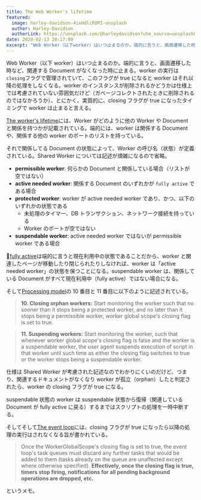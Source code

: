 ```yaml
---
title: The Web Worker's lifetime
featured:
  image: harley-davidson-4ixHdlcROPI-unsplash
  author: Harley-Davidson
  authorLink: https://unsplash.com/@harleydavidson?utm_source=unsplash&utm_medium=referral&utm_content=creditCopyText
date: 2020-02-13 20:17:00
excerpt: "Web Worker（以下worker）はいつ止まるのか。端的に言うと、画面遷移した時など、関連するDocumentがなくなった時に止まる。workerの実行は`closing`フラグで管理されていて、このフラグがtrueになるとworkerはそれ以降の処理をしなくなる。workerのインスタンスが削除されるかどうかは仕様上では考慮されていない雰囲気だけど（ガベージコレクトされたときに削除されるのではなかろうか）、とにかく、実質的に、closingフラグがtrueになったタイミングでworkerは止まると言える。"
---
```


Web Worker（以下 worker）はいつ止まるのか。端的に言うと、画面遷移した時など、関連する Document がなくなった時に止まる。worker の実行は`closing`フラグで管理されていて、このフラグが true になると worker はそれ以降の処理をしなくなる。worker のインスタンスが削除されるかどうかは仕様上では考慮されていない雰囲気だけど（ガベージコレクトされたときに削除されるのではなかろうか）、とにかく、実質的に、closing フラグが true になったタイミングで worker は止まると言える。

[The worker's lifetime](https://www.w3.org/TR/workers/#the-worker-s-lifetime)には、Worker がどのように他の Worker や Document と関係を持つかが記載されている。端的には、worker は関係する Document や、関係する他の worker のポートのリストを持っている。

それで関係してる Document の状態によって、Worker の呼び名（状態）が定義されている。Shared Worker については記述が煩雑になるので省略。

- **permissible worker**: 何らかの Document と関係している場合（リストが空ではない）
- **active needed worker**: 関係する Document のいずれかが `fully active` である場合
- **protected worker**: worker が active needed worker であり、かつ、以下のいずれかの状態である
  - 未処理のタイマー、DB トランザクション、ネットワーク接続を持っている
  - Worker のポートが空ではない
- **suspendable worker**: active needed worker ではないが permissible worker である場合

[fully active](https://html.spec.whatwg.org/multipage/browsers.html#fully-active)は端的に言うと現在利用中の状態であることだから、worker と関連したページが移動したり閉じられたりしなければ、worker は「active needed worker」の状態を保つことになる。suspendable worker は、関係している Document がすべて現在利用中（fully active）ではない場合になる。

そして[Processing model](https://www.w3.org/TR/workers/#processing-model)の 10 番目と 11 番目に以下のように記述されている。

> **10\. Closing orphan workers:** Start monitoring the worker such that no sooner than it stops being a protected worker, and no later than it stops being a permissible worker, worker global scope's closing flag is set to true.

> **11\. Suspending workers:** Start monitoring the worker, such that whenever worker global scope's closing flag is false and the worker is a suspendable worker, the user agent suspends execution of script in that worker until such time as either the closing flag switches to true or the worker stops being a suspendable worker.

仕様は Shared Worker が考慮された記述なのでわかりにくいのだけど、つまり、関連するドキュメントがなくなり worker が孤立（orphan）したと判定されたら、worker の closing フラグが true になる。

suspendable 状態の worker は suspendable 状態から復帰（関連している Document が fully active に戻る）するまではスクリプトの処理を一時中断する。

そしてそして[The event loop](https://www.w3.org/TR/workers/#the-event-loop)には、closing フラグが true になったら以降の処理の実行はされなくなる旨が書かれている。

> Once the WorkerGlobalScope's closing flag is set to true, the event loop's task queues must discard any further tasks that would be added to them (tasks already on the queue are unaffected except where otherwise specified). **Effectively, once the closing flag is true, timers stop firing, notifications for all pending background operations are dropped, etc.**

というメモ。
